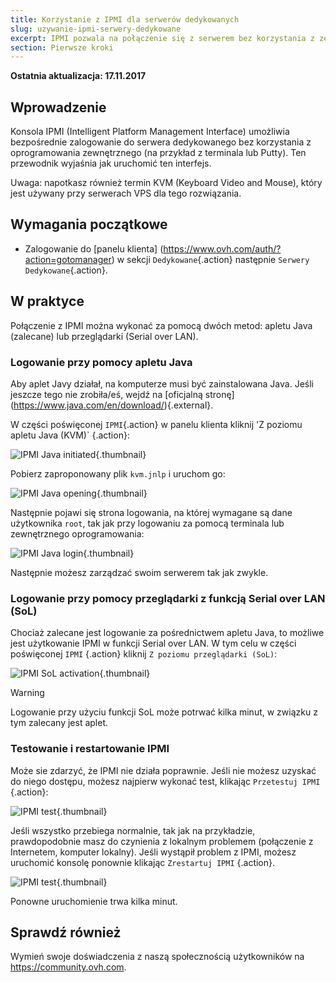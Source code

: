 ```yaml
---
title: Korzystanie z IPMI dla serwerów dedykowanych
slug: uzywanie-ipmi-serwery-dedykowane
excerpt: IPMI pozwala na połączenie się z serwerem bez korzystania z zewnętrznego oprogramowania
section: Pierwsze kroki
---
```


**Ostatnia aktualizacja: 17.11.2017**

## Wprowadzenie

Konsola IPMI (Intelligent Platform Management Interface) umożliwia bezpośrednie zalogowanie do serwera dedykowanego bez korzystania z oprogramowania zewnętrznego (na przykład z terminala lub Putty). Ten przewodnik wyjaśnia jak uruchomić ten interfejs.

Uwaga: napotkasz również termin KVM (Keyboard Video and Mouse), który jest używany przy serwerach VPS dla tego rozwiązania.

## Wymagania początkowe

- Zalogowanie do [panelu klienta] (https://www.ovh.com/auth/?action=gotomanager) w sekcji `Dedykowane`{.action} następnie `Serwery Dedykowane`{.action}.

## W praktyce

Połączenie z IPMI można wykonać za pomocą dwóch metod: apletu Java (zalecane) lub przeglądarki (Serial over LAN).

### Logowanie przy pomocy apletu Java

Aby aplet Javy działał, na komputerze musi być zainstalowana Java. Jeśli jeszcze tego nie zrobiła/eś, wejdź na [oficjalną stronę] (https://www.java.com/en/download/){.external}.

W części poświęconej `IPMI`{.action} w panelu klienta kliknij 'Z poziomu apletu Java (KVM)` {.action}:

![IPMI Java initiated](images/java_ipmi_initiate.png){.thumbnail}

Pobierz zaproponowany plik `kvm.jnlp` i uruchom go:

![IPMI Java opening](images/java_ipmi_activation.png){.thumbnail}

Następnie pojawi się strona logowania, na której wymagane są dane użytkownika `root`, tak jak przy logowaniu za pomocą terminala lub zewnętrznego oprogramowania:

![IPMI Java login](images/java_ipmi_login.png){.thumbnail}

Następnie możesz zarządzać swoim serwerem tak jak zwykle.

### Logowanie przy pomocy przeglądarki z funkcją Serial over LAN (SoL)

Chociaż zalecane jest logowanie za pośrednictwem apletu Java, to możliwe jest użytkowanie IPMI w funkcji Serial over LAN. W tym celu w części poświęconej `IPMI` {.action} kliknij `Z poziomu przeglądarki (SoL)`:

![IPMI SoL activation](images/sol_ipmi_activation.png){.thumbnail}

> [!warning]
>
> Logowanie przy użyciu funkcji SoL może potrwać kilka minut, w związku z tym zalecany jest aplet.
>

### Testowanie i restartowanie IPMI

Może sie zdarzyć, że IPMI nie działa poprawnie. Jeśli nie możesz uzyskać do niego dostępu, możesz najpierw wykonać test, klikając `Przetestuj IPMI` {.action}:

![IPMI test](images/ipmi_test.png){.thumbnail}

Jeśli wszystko przebiega normalnie, tak jak na przykładzie, prawdopodobnie masz do czynienia z lokalnym problemem (połączenie z Internetem, komputer lokalny). Jeśli wystąpił problem z IPMI, możesz uruchomić konsolę ponownie klikając `Zrestartuj IPMI` {.action}.

![IPMI test](images/ipmi_reboot.png){.thumbnail}

Ponowne uruchomienie trwa kilka minut.

## Sprawdź również

Wymień swoje doświadczenia z naszą społecznością użytkowników na <https://community.ovh.com>.

